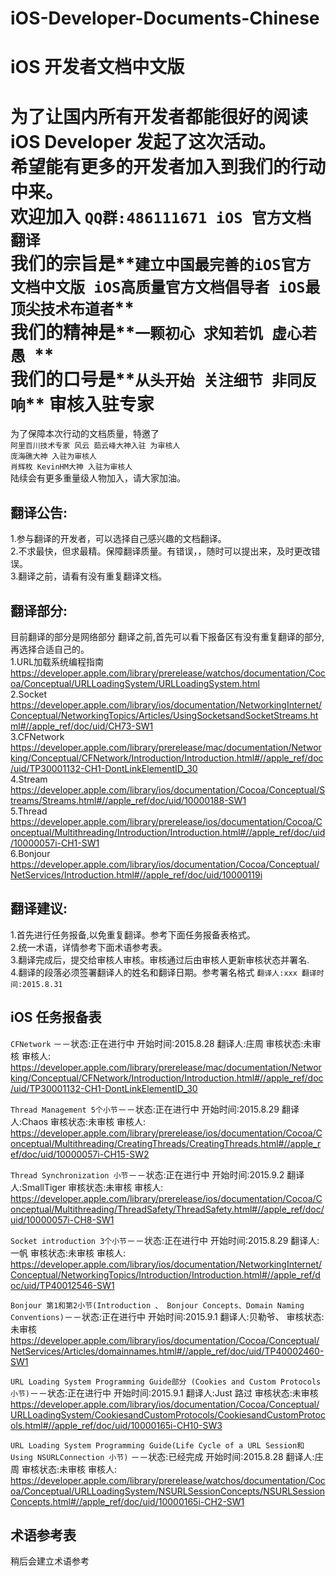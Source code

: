 # iOS-Developer-Documents-Chinese
iOS 开发者文档中文版  
===================================  

为了让国内所有开发者都能很好的阅读iOS Developer 发起了这次活动。
<br>希望能有更多的开发者加入到我们的行动中来。
<br>欢迎加入 **`QQ群:486111671 iOS 官方文档翻译`**
<br>我们的宗旨是**`建立中国最完善的iOS官方文档中文版 iOS高质量官方文档倡导者 iOS最顶尖技术布道者`**
<br>我们的精神是**`一颗初心 求知若饥 虚心若愚 `**
<br>我们的口号是**`从头开始 关注细节 非同反响`**
审核入驻专家
===================================  
为了保障本次行动的文档质量，特邀了
<br>`阿里百川技术专家 风云 茹云峰大神入驻 为审核人`
<br>`庞海礁大神 入驻为审核人`
<br>`肖辉枚 KevinHM大神 入驻为审核人`
<br>陆续会有更多重量级人物加入，请大家加油。
    
翻译公告:  
-----------------------------------  
1.参与翻译的开发者，可以选择自己感兴趣的文档翻译。
<br>2.不求最快，但求最精。保障翻译质量。有错误，，随时可以提出来，及时更改错误。
<br>3.翻译之前，请看有没有重复翻译文档。

翻译部分:  
-----------------------------------  
目前翻译的部分是网络部分
翻译之前,首先可以看下报备区有没有重复翻译的部分,再选择合适自己的。
<br>1.URL加载系统编程指南
https://developer.apple.com/library/prerelease/watchos/documentation/Cocoa/Conceptual/URLLoadingSystem/URLLoadingSystem.html
<br>2.Socket
 https://developer.apple.com/library/ios/documentation/NetworkingInternet/Conceptual/NetworkingTopics/Articles/UsingSocketsandSocketStreams.html#//apple_ref/doc/uid/CH73-SW1
<br>3.CFNetwork
 https://developer.apple.com/library/prerelease/mac/documentation/Networking/Conceptual/CFNetwork/Introduction/Introduction.html#//apple_ref/doc/uid/TP30001132-CH1-DontLinkElementID_30
<br>4.Stream
https://developer.apple.com/library/ios/documentation/Cocoa/Conceptual/Streams/Streams.html#//apple_ref/doc/uid/10000188-SW1
<br>5.Thread
https://developer.apple.com/library/prerelease/ios/documentation/Cocoa/Conceptual/Multithreading/Introduction/Introduction.html#//apple_ref/doc/uid/10000057i-CH1-SW1
<br>6.Bonjour 
https://developer.apple.com/library/ios/documentation/Cocoa/Conceptual/NetServices/Introduction.html#//apple_ref/doc/uid/10000119i

翻译建议:
----------------------------------------------
1.首先进行任务报备,以免重复翻译。参考下面任务报备表格式。
<br>2.统一术语，详情参考下面术语参考表。
<br>3.翻译完成后，提交给审核人审核。审核通过后由审核人更新审核状态并署名.
<br>4.翻译的段落必须签署翻译人的姓名和翻译日期。参考署名格式  `翻译人:xxx 翻译时间:2015.8.31`
    
iOS 任务报备表
---------------------------------------------


`CFNetwork` －－状态:正在进行中 开始时间:2015.8.28  翻译人:庄周  审核状态:未审核  审核人:
 https://developer.apple.com/library/prerelease/mac/documentation/Networking/Conceptual/CFNetwork/Introduction/Introduction.html#//apple_ref/doc/uid/TP30001132-CH1-DontLinkElementID_30
 
`Thread Management 5个小节`－－状态:正在进行中 开始时间:2015.8.29  翻译人:Chaos  审核状态:未审核  审核人:
https://developer.apple.com/library/prerelease/ios/documentation/Cocoa/Conceptual/Multithreading/CreatingThreads/CreatingThreads.html#//apple_ref/doc/uid/10000057i-CH15-SW2

`Thread Synchronization 小节`－－状态:正在进行中 开始时间:2015.9.2  翻译人:SmallTiger  审核状态:未审核  审核人:
https://developer.apple.com/library/prerelease/ios/documentation/Cocoa/Conceptual/Multithreading/ThreadSafety/ThreadSafety.html#//apple_ref/doc/uid/10000057i-CH8-SW1

`Socket introduction 3个小节`－－状态:正在进行中 开始时间:2015.8.29  翻译人:一帆  审核状态:未审核  审核人:
https://developer.apple.com/library/ios/documentation/NetworkingInternet/Conceptual/NetworkingTopics/Introduction/Introduction.html#//apple_ref/doc/uid/TP40012546-SW1

`Bonjour 第1和第2小节(Introduction 、 Bonjour Concepts、Domain Naming Conventions)`－－状态:正在进行中 开始时间:2015.9.1  翻译人:贝勒爷、  审核状态:未审核 
https://developer.apple.com/library/ios/documentation/Cocoa/Conceptual/NetServices/Articles/domainnames.html#//apple_ref/doc/uid/TP40002460-SW1

`URL Loading System Programming Guide部分 (Cookies and Custom Protocols 小节)`－－状态:正在进行中 开始时间:2015.9.1  翻译人:Just 路过  审核状态:未审核 
https://developer.apple.com/library/ios/documentation/Cocoa/Conceptual/URLLoadingSystem/CookiesandCustomProtocols/CookiesandCustomProtocols.html#//apple_ref/doc/uid/10000165i-CH10-SW3

`URL Loading System Programming Guide(Life Cycle of a URL Session和Using NSURLConnection 小节)` －－状态:已经完成 开始时间:2015.8.28  翻译人:庄周  审核状态:未审核  审核人:
https://developer.apple.com/library/prerelease/watchos/documentation/Cocoa/Conceptual/URLLoadingSystem/NSURLSessionConcepts/NSURLSessionConcepts.html#//apple_ref/doc/uid/10000165i-CH2-SW1


术语参考表
----------------------------------------------
稍后会建立术语参考











